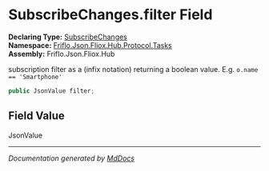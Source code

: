 ﻿<!--  
  <auto-generated>   
    The contents of this file were generated by a tool.  
    Changes to this file may be list if the file is regenerated  
  </auto-generated>   
-->

# SubscribeChanges.filter Field

**Declaring Type:** [SubscribeChanges](../index.md)  
**Namespace:** [Friflo.Json.Fliox.Hub.Protocol.Tasks](../../index.md)  
**Assembly:** Friflo.Json.Fliox.Hub

subscription filter as a  (infix notation)             returning a boolean value. E.g. `o.name == 'Smartphone'`

```csharp
public JsonValue filter;
```

## Field Value

JsonValue

___

*Documentation generated by [MdDocs](https://github.com/ap0llo/mddocs)*
